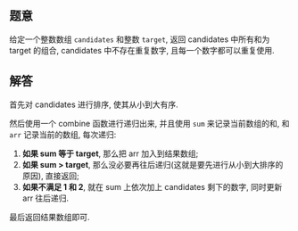 ## 题意

给定一个整数数组 `candidates` 和整数 `target`, 返回 candidates 中所有和为 target 的组合, candidates 中不存在重复数字, 且每一个数字都可以重复使用.

## 解答

首先对 candidates 进行排序, 使其从小到大有序.

然后使用一个 combine 函数进行递归出来, 并且使用 `sum` 来记录当前数组的和, 和 `arr` 记录当前的数组, 每次递归:

1. **如果 sum 等于 target**, 那么把 arr 加入到结果数组;
2. **如果 sum > target**, 那么没必要再往后递归(这就是要先进行从小到大排序的原因), 直接返回;
3. **如果不满足 1 和 2**, 就在 sum 上依次加上 candidates 剩下的数字, 同时更新 arr 往后递归.

最后返回结果数组即可.